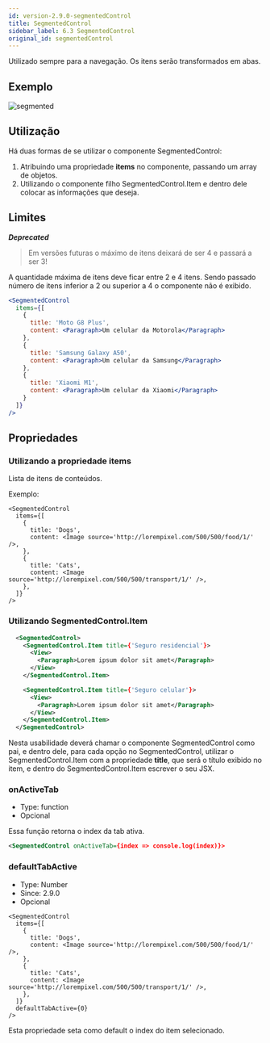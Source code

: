 ```yaml
---
id: version-2.9.0-segmentedControl
title: SegmentedControl
sidebar_label: 6.3 SegmentedControl
original_id: segmentedControl
---
```


Utilizado sempre para a navegação. Os itens serão transformados em abas.

## Exemplo

![segmented](assets/images_components/v2.0.0/segmented.jpg)

## Utilização

Há duas formas de se utilizar o componente SegmentedControl:

1. Atribuindo uma propriedade **items** no componente, passando um array de objetos.
2. Utilizando o componente filho SegmentedControl.Item e dentro dele colocar as informações que deseja.

## Limites

**_Deprecated_**

> Em versões futuras o máximo de itens deixará de ser 4 e passará a ser 3!

A quantidade máxima de itens deve ficar entre 2 e 4 itens.
Sendo passado número de itens inferior a 2 ou superior a 4 o componente não é exibido.

```jsx harmony
<SegmentedControl
  items={[
    {
      title: 'Moto G8 Plus',
      content: <Paragraph>Um celular da Motorola</Paragraph>
    },
    {
      title: 'Samsung Galaxy A50',
      content: <Paragraph>Um celular da Samsung</Paragraph>
    },
    {
      title: 'Xiaomi M1',
      content: <Paragraph>Um celular da Xiaomi</Paragraph>
    }
  ]}
/>
```

## Propriedades

### Utilizando a propriedade items

Lista de itens de conteúdos.

Exemplo:

```JSX harmony
<SegmentedControl
  items={[
    {
      title: 'Dogs',
      content: <Image source='http://lorempixel.com/500/500/food/1/' />,
    },
    {
      title: 'Cats',
      content: <Image source='http://lorempixel.com/500/500/transport/1/' />,
    },
  ]}
/>
```

### Utilizando SegmentedControl.Item

```xml
  <SegmentedControl>
    <SegmentedControl.Item title={'Seguro residencial'}>
      <View>
        <Paragraph>Lorem ipsum dolor sit amet</Paragraph>
      </View>
    </SegmentedControl.Item>

    <SegmentedControl.Item title={'Seguro celular'}>
      <View>
        <Paragraph>Lorem ipsum dolor sit amet</Paragraph>
      </View>
    </SegmentedControl.Item>
  </SegmentedControl>
```

Nesta usabilidade deverá chamar o componente SegmentedControl como pai, e dentro dele, para cada opção no SegmentedControl, utilizar o SegmentedControl.Item com a propriedade **title**, que será o título exibido no item, e dentro do SegmentedControl.Item escrever o seu JSX.

### onActiveTab

- Type: function
- Opcional

Essa função retorna o index da tab ativa.

```xml
<SegmentedControl onActiveTab={index => console.log(index)}>
```

### defaultTabActive
- Type: Number
- Since: 2.9.0
- Opcional
```JSX harmony
<SegmentedControl
  items={[
    {
      title: 'Dogs',
      content: <Image source='http://lorempixel.com/500/500/food/1/' />,
    },
    {
      title: 'Cats',
      content: <Image source='http://lorempixel.com/500/500/transport/1/' />,
    },
  ]}
  defaultTabActive={0}
/>
```
Esta propriedade seta como default o index do item selecionado.
